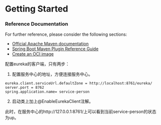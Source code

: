 # Getting Started

### Reference Documentation
For further reference, please consider the following sections:

* [Official Apache Maven documentation](https://maven.apache.org/guides/index.html)
* [Spring Boot Maven Plugin Reference Guide](https://docs.spring.io/spring-boot/docs/2.5.1/maven-plugin/reference/html/)
* [Create an OCI image](https://docs.spring.io/spring-boot/docs/2.5.1/maven-plugin/reference/html/#build-image)


配置eureka的客户端，只有两步：

1. 配置服务中心的地址，方便连接服务中心。
```
eureka.client.serviceUrl.defaultZone = http://localhost:8761/eureka/
server.port = 8762
spring.application.name= service-person
```

2. 启动类上加上@EnableEurekaClient注解。

此时，在服务中心的http://127.0.0.1:8761/上可以看到当前service-person的状态为up。